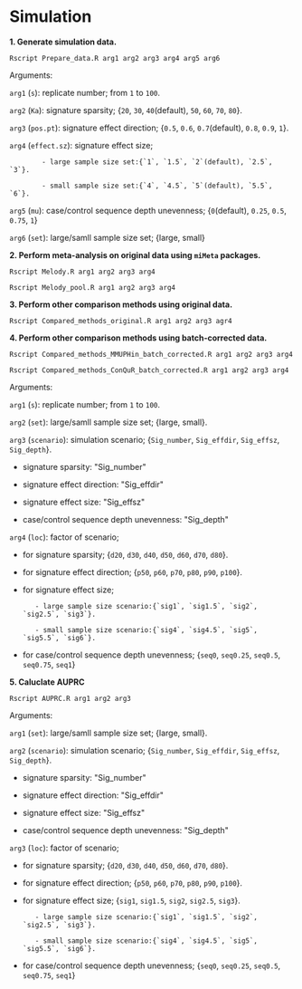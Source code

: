 # Simulation 

**1. Generate simulation data.**
```console
Rscript Prepare_data.R arg1 arg2 arg3 arg4 arg5 arg6
```
   Arguments:

   `arg1` (`s`): replicate number; from `1` to `100`.
   
   `arg2` (`Ka`): signature sparsity; {`20`, `30`, `40`(default), `50`, `60`, `70`, `80`}.
   
   `arg3` (`pos.pt`): signature effect direction; {`0.5`, `0.6`, `0.7`(default), `0.8`, `0.9`, `1`}.
   
   `arg4` (`effect.sz`): signature effect size; 
   
            - large sample size set:{`1`, `1.5`, `2`(default), `2.5`, `3`}.
            
            - small sample size set:{`4`, `4.5`, `5`(default), `5.5`, `6`}.
   
   `arg5` (`mu`): case/control sequence depth unevenness; {`0`(default), `0.25`, `0.5`, `0.75`, `1`}

   `arg6` (`set`): large/samll sample size set; {large, small}
   
**2. Perform meta-analysis on original data using `miMeta` packages.**
```console
Rscript Melody.R arg1 arg2 arg3 arg4

Rscript Melody_pool.R arg1 arg2 arg3 arg4
```

**3. Perform other comparison methods using original data.**
```console
Rscript Compared_methods_original.R arg1 arg2 arg3 agr4
```

**4. Perform other comparison methods using batch-corrected data.**
```console
Rscript Compared_methods_MMUPHin_batch_corrected.R arg1 arg2 arg3 arg4

Rscript Compared_methods_ConQuR_batch_corrected.R arg1 arg2 arg3 arg4
```
   Arguments:
  
   `arg1` (`s`): replicate number; from `1` to `100`.

   `arg2` (`set`): large/samll sample size set; {large, small}.
   
   `arg3` (`scenario`): simulation scenario; {`Sig_number`, `Sig_effdir`, `Sig_effsz`, `Sig_depth`}.
   
   * signature sparsity: "Sig_number"
    
   * signature effect direction: "Sig_effdir"
    
   * signature effect size: "Sig_effsz"
    
   * case/control sequence depth unevenness: "Sig_depth"
    
   `arg4` (`loc`): factor of scenario;
   
   * for signature sparsity; {`d20`, `d30`, `d40`, `d50`, `d60`, `d70`, `d80`}.
     
   * for signature effect direction; {`p50`, `p60`, `p70`, `p80`, `p90`, `p100`}.
    
   * for signature effect size;

            - large sample size scenario:{`sig1`, `sig1.5`, `sig2`, `sig2.5`, `sig3`}.
            
            - small sample size scenario:{`sig4`, `sig4.5`, `sig5`, `sig5.5`, `sig6`}.
    
   * for case/control sequence depth unevenness; {`seq0`, `seq0.25`, `seq0.5`, `seq0.75`, `seq1`}

**5. Caluclate AUPRC**
```console
Rscript AUPRC.R arg1 arg2 arg3
```

   Arguments:

   `arg1` (`set`): large/samll sample size set; {large, small}.
   
   `arg2` (`scenario`): simulation scenario; {`Sig_number`, `Sig_effdir`, `Sig_effsz`, `Sig_depth`}.
   
   * signature sparsity: "Sig_number"
    
   * signature effect direction: "Sig_effdir"
    
   * signature effect size: "Sig_effsz"
    
   * case/control sequence depth unevenness: "Sig_depth"
    
   `arg3` (`loc`): factor of scenario;
   
   * for signature sparsity; {`d20`, `d30`, `d40`, `d50`, `d60`, `d70`, `d80`}.
     
   * for signature effect direction; {`p50`, `p60`, `p70`, `p80`, `p90`, `p100`}.
    
   * for signature effect size; {`sig1`, `sig1.5`, `sig2`, `sig2.5`, `sig3`}.
     
            - large sample size scenario:{`sig1`, `sig1.5`, `sig2`, `sig2.5`, `sig3`}.
            
            - small sample size scenario:{`sig4`, `sig4.5`, `sig5`, `sig5.5`, `sig6`}.
    
   * for case/control sequence depth unevenness; {`seq0`, `seq0.25`, `seq0.5`, `seq0.75`, `seq1`}
